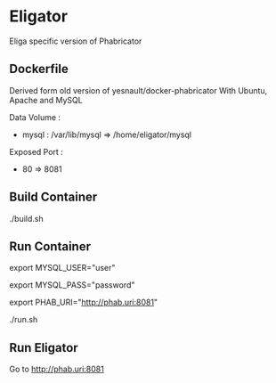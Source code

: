 Eligator
==================
Eliga specific version of Phabricator


Dockerfile
----------
Derived form old version of yesnault/docker-phabricator
With Ubuntu, Apache and MySQL

Data Volume :
- mysql : /var/lib/mysql => /home/eligator/mysql

Exposed Port :
- 80 => 8081


Build Container
---------------
./build.sh


Run Container
-------------
export MYSQL_USER="user"

export MYSQL_PASS="password"

export PHAB_URI="http://phab.uri:8081"

./run.sh



Run Eligator
---------------

Go to http://phab.uri:8081

